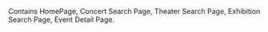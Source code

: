 Contains HomePage, Concert Search Page, Theater Search Page, Exhibition Search Page, Event Detail Page.
